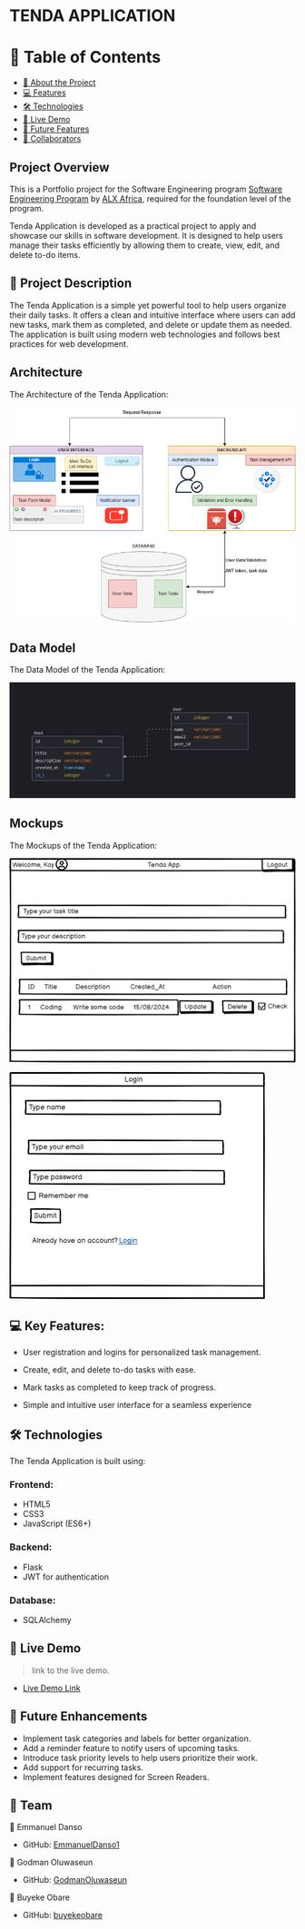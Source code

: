 # TENDA APPLICATION

<!-- TABLE OF CONTENTS -->

# 📗 Table of Contents

- [📖 About the Project](#about-project)
- [💻 Features](#features)
- [🛠 Technologies](#technologies)
- [🚀 Live Demo](#live-demo)
- [🔭 Future Features](#future-features)
- [👤 Collaborators](#collaborators)

<!-- About the Project -->

## Project Overview

This is a Portfolio project for the Software Engineering program [Software Engineering Program](https://www.alxafrica.com/software-engineering/) by [ALX Africa](alxafrica.com), required for the foundation level of the program.

Tenda Application is developed as a practical project to apply and showcase our skills in software development. It is designed to help users manage their tasks efficiently by allowing them to create, view, edit, and delete to-do items.

## 📖 Project Description

The Tenda Application is a simple yet powerful tool to help users organize their daily tasks. It offers a clean and intuitive interface where users can add new tasks, mark them as completed, and delete or update them as needed. The application is built using modern web technologies and follows best practices for web development.

## Architecture

The Architecture of the Tenda Application:

![Architecture](./Project-Design-Templates/Tenda-App-Architecture.png)

## Data Model

The Data Model of the Tenda Application:

![DB Model](./Project-Design-Templates/DB_Model.jpg)

## Mockups

The Mockups of the Tenda Application:

![Tenda App](./Project-Design-Templates/Tenda-App.png)

![Login Feature](./Project-Design-Templates/Login.jpeg)

<!-- Features and Functionalities-->

## 💻 Key Features:

- User registration and logins for personalized task management.

- Create, edit, and delete to-do tasks with ease.

- Mark tasks as completed to keep track of progress.

- Simple and intuitive user interface for a seamless experience

<!--Technologies used-->

## 🛠 Technologies

The Tenda Application is built using:

### Frontend:

- HTML5
- CSS3
- JavaScript (ES6+)

### Backend:

- Flask
- JWT for authentication

### Database:

- SQLAlchemy

 <!--Demo-->

## 🚀 Live Demo

> link to the live demo.

- [Live Demo Link]()

<!--Roadmap and future enhancements-->

## 🔭 Future Enhancements

- Implement task categories and labels for better organization.
- Add a reminder feature to notify users of upcoming tasks.
- Introduce task priority levels to help users prioritize their work.
- Add support for recurring tasks.
- Implement features designed for Screen Readers.

<!--Collaborators -->

## 👤 Team

👤 Emmanuel Danso

- GitHub: [EmmanuelDanso1](https://github.com/EmmanuelDanso1)

👤 Godman Oluwaseun

- GitHub: [GodmanOluwaseun](https://github.com/GodmanOluwaseun)

👤 Buyeke Obare

- GitHub: [buyekeobare](https://github.com/buyekeobare)
